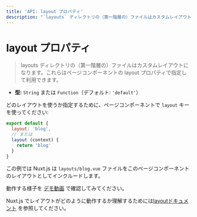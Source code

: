 ```yaml
---
title: 'API: layout プロパティ'
description: "`layouts` ディレクトリの（第一階層の）ファイルはカスタムレイアウトになります。これらはページコンポーネントの layout プロパティで指定して利用できます"
---
```


# layout プロパティ

> layouts ディレクトリの（第一階層の）ファイルはカスタムレイアウトになります。これらはページコンポーネントの layout プロパティで指定して利用できます。

- **型:** `String` または `Function`（デフォルト: `'default'`）

どのレイアウトを使うか指定するために、ページコンポーネントで `layout` キーを使ってください:

```js
export default {
  layout: 'blog',
  // または
  layout (context) {
    return 'blog'
  }
}
```

この例では Nuxt.js は `layouts/blog.vue` ファイルをこのページコンポーネントのレイアウトとしてインクルードします。

動作する様子を [デモ動画](https://www.youtube.com/watch?v=YOKnSTp7d38) で確認してみてください。

Nuxt.js でレイアウトがどのように動作するか理解するためには[layoutドキュメント](/guide/views#layouts) を参照してください。
